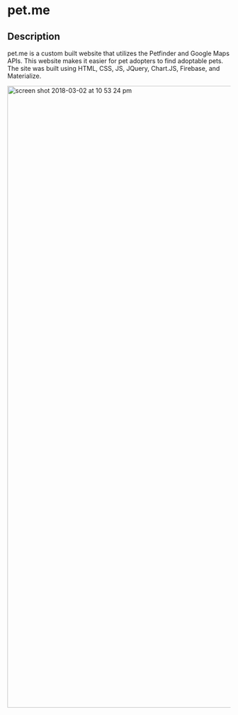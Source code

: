 # pet.me

## Description

pet.me is a custom built website that utilizes the Petfinder and Google Maps APIs.  This website makes it easier for pet adopters to find adoptable pets.  The site was built using HTML, CSS, JS, JQuery, Chart.JS, Firebase, and Materialize.

<img width="1404" alt="screen shot 2018-03-02 at 10 53 24 pm" src="https://user-images.githubusercontent.com/31232038/36931542-c33eb5ce-1e6c-11e8-929d-2c4423651108.png">
